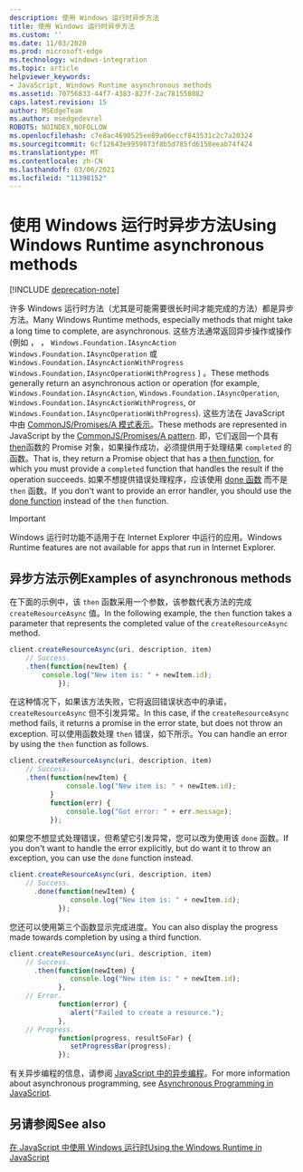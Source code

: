 ```yaml
---
description: 使用 Windows 运行时异步方法
title: 使用 Windows 运行时异步方法
ms.custom: ''
ms.date: 11/03/2020
ms.prod: microsoft-edge
ms.technology: windows-integration
ms.topic: article
helpviewer_keywords:
- JavaScript, Windows Runtime asynchronous methods
ms.assetid: 70756833-44f7-4383-827f-2ac781558082
caps.latest.revision: 15
author: MSEdgeTeam
ms.author: msedgedevrel
ROBOTS: NOINDEX,NOFOLLOW
ms.openlocfilehash: c7e8ac4690525ee89a06eccf843531c2c7a20324
ms.sourcegitcommit: 6cf12643e9959873f8b5d785fd6158eeab74f424
ms.translationtype: MT
ms.contentlocale: zh-CN
ms.lasthandoff: 03/06/2021
ms.locfileid: "11398152"
---
```

# <a name="using-windows-runtime-asynchronous-methods"></a><span data-ttu-id="6c396-103">使用 Windows 运行时异步方法</span><span class="sxs-lookup"><span data-stu-id="6c396-103">Using Windows Runtime asynchronous methods</span></span>  

[!INCLUDE [deprecation-note](../includes/legacy-edge-note.md)]  

<span data-ttu-id="6c396-104">许多 Windows 运行时方法（尤其是可能需要很长时间才能完成的方法）都是异步方法。</span><span class="sxs-lookup"><span data-stu-id="6c396-104">Many Windows Runtime methods, especially methods that might take a long time to complete, are asynchronous.</span></span>  <span data-ttu-id="6c396-105">这些方法通常返回异步操作或操作 \(例如 ， ， `Windows.Foundation.IAsyncAction` `Windows.Foundation.IAsyncOperation` 或 `Windows.Foundation.IAsyncActionWithProgress` `Windows.Foundation.IAsyncOperationWithProgress` \) 。</span><span class="sxs-lookup"><span data-stu-id="6c396-105">These methods generally return an asynchronous action or operation \(for example, `Windows.Foundation.IAsyncAction`, `Windows.Foundation.IAsyncOperation`, `Windows.Foundation.IAsyncActionWithProgress`, or `Windows.Foundation.IAsyncOperationWithProgress`\).</span></span>  <span data-ttu-id="6c396-106">这些方法在 JavaScript 中由 [CommonJS/Promises/A 模式表示][CommonjsWikiPromises]。</span><span class="sxs-lookup"><span data-stu-id="6c396-106">These methods are represented in JavaScript by the [CommonJS/Promises/A pattern][CommonjsWikiPromises].</span></span>  <span data-ttu-id="6c396-107">即，它们返回一个具有 [then][PreviousVersionsWindowsAppsBr229728]函数的 Promise 对象，如果操作成功，必须提供用于处理结果 `completed` 的函数。</span><span class="sxs-lookup"><span data-stu-id="6c396-107">That is, they return a Promise object that has a [then function][PreviousVersionsWindowsAppsBr229728], for which you must provide a `completed` function that handles the result if the operation succeeds.</span></span>  <span data-ttu-id="6c396-108">如果不想提供错误处理程序，应该使用 [done 函数][PreviousVersionsWindowsAppsHr701079] 而不是 `then` 函数。</span><span class="sxs-lookup"><span data-stu-id="6c396-108">If you don't want to provide an error handler, you should use the [done function][PreviousVersionsWindowsAppsHr701079] instead of the `then` function.</span></span>  

> [!IMPORTANT]
> <span data-ttu-id="6c396-109">Windows 运行时功能不适用于在 Internet Explorer 中运行的应用。</span><span class="sxs-lookup"><span data-stu-id="6c396-109">Windows Runtime features are not available for apps that run in Internet Explorer.</span></span>  

## <a name="examples-of-asynchronous-methods"></a><span data-ttu-id="6c396-110">异步方法示例</span><span class="sxs-lookup"><span data-stu-id="6c396-110">Examples of asynchronous methods</span></span>  

<span data-ttu-id="6c396-111">在下面的示例中，该 `then` 函数采用一个参数，该参数代表方法的完成 `createResourceAsync` 值。</span><span class="sxs-lookup"><span data-stu-id="6c396-111">In the following example, the `then` function takes a parameter that represents the completed value of the `createResourceAsync` method.</span></span>  

```javascript
client.createResourceAsync(uri, description, item)
    // Success.
    .then(function(newItem) {
        console.log("New item is: " + newItem.id);
            });
```  

<span data-ttu-id="6c396-112">在这种情况下，如果该方法失败，它将返回错误状态中的承诺， `createResourceAsync` 但不引发异常。</span><span class="sxs-lookup"><span data-stu-id="6c396-112">In this case, if the `createResourceAsync` method fails, it returns a promise in the error state, but does not throw an exception.</span></span>  <span data-ttu-id="6c396-113">可以使用函数处理 `then` 错误，如下所示。</span><span class="sxs-lookup"><span data-stu-id="6c396-113">You can handle an error by using the `then` function as follows.</span></span>  

```javascript
client.createResourceAsync(uri, description, item)
    // Success.
    .then(function(newItem) {
              console.log("New item is: " + newItem.id);
          }
          function(err) {
              console.log("Got error: " + err.message);
          });
```  

<span data-ttu-id="6c396-114">如果您不想显式处理错误，但希望它引发异常，您可以改为使用该 `done` 函数。</span><span class="sxs-lookup"><span data-stu-id="6c396-114">If you don't want to handle the error explicitly, but do want it to throw an exception, you can use the `done` function instead.</span></span>  

```javascript
client.createResourceAsync(uri, description, item)
    // Success.
      .done(function(newItem) {
               console.log("New item is: " + newItem.id);
            });
```  

<span data-ttu-id="6c396-115">您还可以使用第三个函数显示完成进度。</span><span class="sxs-lookup"><span data-stu-id="6c396-115">You can also display the progress made towards completion by using a third function.</span></span>  

```javascript
client.createResourceAsync(uri, description, item)
    // Success.
      .then(function(newItem) {
               console.log("New item is: " + newItem.id);
            },
    // Error.
            function(error) {
               alert("Failed to create a resource.");
            },
    // Progress.
            function(progress, resultSoFar) {
               setProgressBar(progress);
            });
```  

<span data-ttu-id="6c396-116">有关异步编程的信息，请参阅 [JavaScript 中的异步编程][PreviousVersionsWindowsAppsHh700330]。</span><span class="sxs-lookup"><span data-stu-id="6c396-116">For more information about asynchronous programming, see [Asynchronous Programming in JavaScript][PreviousVersionsWindowsAppsHh700330].</span></span>  

## <a name="see-also"></a><span data-ttu-id="6c396-117">另请参阅</span><span class="sxs-lookup"><span data-stu-id="6c396-117">See also</span></span>  

[<span data-ttu-id="6c396-118">在 JavaScript 中使用 Windows 运行时</span><span class="sxs-lookup"><span data-stu-id="6c396-118">Using the Windows Runtime in JavaScript</span></span>][WindowsRuntimeJavascript]  

<!-- links -->  

[WindowsRuntimeJavascript]: ./using-the-windows-runtime-in-javascript.md "在 JavaScript |Microsoft Docs"  

[PreviousVersionsWindowsAppsBr229728]: /previous-versions/windows/apps/br229728(v=win.10) "Promise.then 方法|Microsoft Docs"  
[PreviousVersionsWindowsAppsHh700330]: /previous-versions/windows/apps/hh700330(v=win.10) "JavaScript (HTML) |Microsoft Docs"
[PreviousVersionsWindowsAppsHr701079]: /previous-versions/windows/apps/hh701079(v=win.10) "Promise.done 方法|Microsoft Docs"  

[CommonjsWikiPromises]: http://wiki.commonjs.org/wiki/Promises "承诺|CommonJS 规范 Wiki"  
